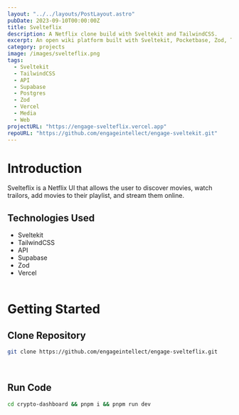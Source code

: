 ```yaml
---
layout: "../../layouts/PostLayout.astro"
pubDate: 2023-09-10T00:00:00Z
title: Svelteflix
description: A Netflix clone build with Sveltekit and TailwindCSS.
excerpt: An open wiki platform built with Sveltekit, Pocketbase, Zod, TinyMCE, TailwindCSS, and DaisyUI.
category: projects
image: /images/svelteflix.png
tags:
  - Sveltekit
  - TailwindCSS
  - API
  - Supabase
  - Postgres
  - Zod
  - Vercel
  - Media
  - Web
projectURL: "https://engage-svelteflix.vercel.app"
repoURL: "https://github.com/engageintellect/engage-sveltekit.git"
---
```


# Introduction

Svelteflix is a Netflix UI that allows the user to discover movies, watch trailors, add movies to their playlist, and stream them online.

## Technologies Used

- Sveltekit
- TailwindCSS
- API
- Supabase
- Zod
- Vercel
  <br>
  <br>

# Getting Started

## Clone Repository

```bash
git clone https://github.com/engageintellect/engage-svelteflix.git
```

<br>

## Run Code

```bash
cd crypto-dashboard && pnpm i && pnpm run dev
```
